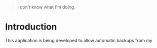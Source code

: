 > I don't know what I'm doing. 

# Introduction

This application is being developed to allow automatic backups from my 